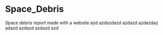 # Space_Debris
Space debris report made with a website
azd
azdazdazd
azdazd
azdazdaz
adazd
azdazd
azdazd
azd
